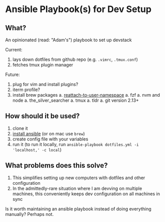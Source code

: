 # Ansible Playbook(s) for Dev Setup

## What?

An opinionated (read: "Adam's") playbook to set up devstack

Current:

1. lays down dotfiles from github repo (e.g. `.vimrc`, `.tmux.conf`)
1. fetches tmux plugin manager

Future:

1. plug for vim and install plugins?
1. iterm profile?
1. install brew packages
    a. [reattach-to-user-namespace](https://github.com/ChrisJohnsen/tmux-MacOSX-pasteboard#quick-summary)
    a. fzf
    a. nvm and node
    a. the_silver_searcher
    a. tmux
    a. tldr
    a. git version 2.13+

## How should it be used?

1. clone it
1. [install ansible](http://docs.ansible.com/ansible/intro_installation.html#installing-the-control-machine) (or on mac use `brew`)
1. create config file with your variables
1. run it (to run it locally, run `ansible-playbook dotfiles.yml -i 'localhost,' -c local`)

## What problems does this solve?

1. This simplifies setting up new computers with dotfiles and other configuration
1. In the admittedly-rare situation where I am devving on multiple machines, this conveniently keeps dev configuration on all machines in sync

Is it worth maintaining an ansible playbook instead of doing everything manually? Perhaps not.
